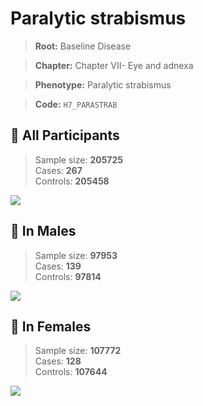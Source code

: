 # Paralytic strabismus

> **Root:** Baseline Disease  

> **Chapter:** Chapter VII- Eye and adnexa  

> **Phenotype:** Paralytic strabismus  

> **Code:** `H7_PARASTRAB`

## 🧪 All Participants  
> Sample size: **205725**  
> Cases: **267**  
> Controls: **205458**
<img src="/Disease/Figures/ALL/Incidence/H7_PARASTRAB.png"/>
<CsvTable src="/Disease_Data/ALL/Incidence/COX_H7_PARASTRAB.csv" label="🔍 View full results" />

## 👨 In Males  
> Sample size: **97953**  
> Cases: **139**  
> Controls: **97814**
<img src="/Disease/Figures/Male/Incidence/H7_PARASTRAB.png"/>
<CsvTable src="/Disease_Data/Male/Incidence/COX_H7_PARASTRAB.csv" label="🔍 View full results" />

## 👩 In Females  
> Sample size: **107772**  
> Cases: **128**  
> Controls: **107644**
<img src="/Disease/Figures/Female/Incidence/H7_PARASTRAB.png"/>
<CsvTable src="/Disease_Data/Female/Incidence/COX_H7_PARASTRAB.csv" label="🔍 View full results" />
